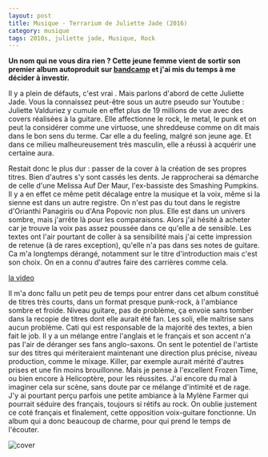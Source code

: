 ```yaml
---
layout: post
title: Musique - Terrarium de Juliette Jade (2016)
category: musique
tags: 2010s, juliette jade, Musique, Rock
---
```

**Un nom qui ne vous dira rien ? Cette jeune femme vient de sortir son premier album autoproduit sur <a href="https://juliettejade.bandcamp.com/">bandcamp</a> et j'ai mis du temps à me décider à investir.&nbsp;**

Il y a plein de défauts, c'est vrai . Mais parlons d'abord de cette Juliette Jade. Vous la connaissez peut-être sous un autre pseudo sur Youtube : Juliette Valduriez y cumule en effet plus de 19 millions de vue avec des covers réalisées à la guitare. Elle affectionne le rock, le metal, le punk et on peut la considérer comme une virtuose, une shreddeuse comme on dit mais dans le bon sens du terme. Car elle a du feeling, malgré son jeune age. Et dans ce milieu malheureusement très masculin, elle a réussi à acquérir une certaine aura.

Restait donc le plus dur : passer de la cover à la création de ses propres titres. Bien d'autres s'y sont cassés les dents. Je rapprocherai sa démarche de celle d'une Melissa Auf Der Maur, l'ex-bassiste des Smashing Pumpkins. Il y a en effet ce même petit décalage entre la musique et la voix, même si la sienne est dans un autre registre. On n'est pas du tout dans le registre d'Orianthi Panagiris ou d'Ana Popovic non plus. Elle est dans un univers sombre, mais j'arrête là pour les comparaisons. Alors j'ai hésité à acheter car je trouve la voix pas assez poussée dans ce qu'elle a de sensible. Les textes ont l'air pourtant de coller à sa sensibilité mais j'ai cette impression de retenue (à de rares exception), qu'elle n'a pas dans ses notes de guitare. Ca m'a longtemps dérangé, notamment sur le titre d'introduction mais c'est son choix. On en a connu d'autres faire des carrières comme cela.

[la video](https://youtu.be/vXy9VYuONxU)

Il m'a donc fallu un petit peu de temps pour entrer dans cet album constitué de titres très courts, dans un format presque punk-rock, à l'ambiance sombre et froide. Niveau guitare, pas de problème, ça envoie sans tomber dans la recopie de titres dont elle aurait été fan. Les soli, elle maîtrise sans aucun problème. Cati qui est responsable de la majorité des textes, a bien fait le job. Il y a un mélange entre l'anglais et le français et son accent n'a pas l'air de déranger ses fans anglo-saxons. On sent le potentiel de l'artiste sur des titres qui mériteraient maintenant une direction plus précise, niveau production, comme le mixage. Killer, par exemple aurait mérité d'autres prises et une fin moins brouillonne. Mais je pense à l'excellent Frozen Time, ou bien encore à Helicoptère, pour les réussites. J'ai encore du mal à imaginer cela sur scène, sans doute par ce mélange d'intimité et de rage. J'y ai pourtant perçu parfois une petite ambiance à la Mylène Farmer qui pourrait séduire des français, toujours si rétifs au rock. On oublie justement ce coté français et finalement, cette opposition voix-guitare fonctionne. Un album qui a donc beaucoup de charme, pour qui prend le temps de l'écouter.

![cover](https://cheziceman.files.wordpress.com/2017/03/juliettejade.jpg)

